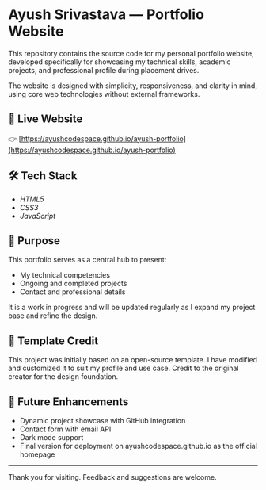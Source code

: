 # Ayush Srivastava — Portfolio Website

This repository contains the source code for my personal portfolio website, developed specifically for showcasing my technical skills, academic projects, and professional profile during placement drives.

The website is designed with simplicity, responsiveness, and clarity in mind, using core web technologies without external frameworks.

## 🔗 Live Website

👉 [https://ayushcodespace.github.io/ayush-portfolio](https://ayushcodespace.github.io/ayush-portfolio)

## 🛠 Tech Stack

- *HTML5*
- *CSS3*
- *JavaScript*

## 📌 Purpose

This portfolio serves as a central hub to present:
- My technical competencies
- Ongoing and completed projects
- Contact and professional details

It is a work in progress and will be updated regularly as I expand my project base and refine the design.

## 📄 Template Credit

This project was initially based on an open-source template. I have modified and customized it to suit my profile and use case. Credit to the original creator for the design foundation.

## 🚀 Future Enhancements

- Dynamic project showcase with GitHub integration
- Contact form with email API
- Dark mode support
- Final version for deployment on ayushcodespace.github.io as the official homepage

---

Thank you for visiting. Feedback and suggestions are welcome.
